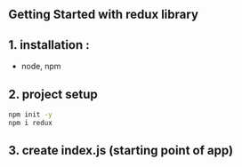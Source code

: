 ## Getting Started with redux library

## 1. installation :

- node, npm

## 2. project setup

```zsh
npm init -y
npm i redux
```

## 3. create index.js (starting point of app)
